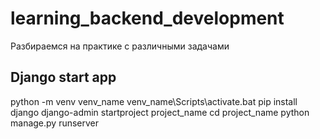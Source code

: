 # learning_backend_development
Разбираемся на практике с различными задачами 

## Django start app
python -m venv venv_name
venv_name\Scripts\activate.bat
pip install django
django-admin startproject project_name
cd project_name
python manage.py runserver
